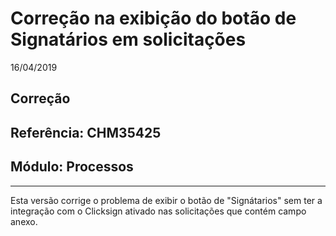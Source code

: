 # Correção na exibição do botão de Signatários em solicitações
16/04/2019
## Correção
## Referência: CHM35425
## Módulo: Processos
***

Esta versão corrige o problema de exibir o botão de "Signátarios" sem ter a integração com o Clicksign ativado nas solicitações que contém campo anexo.